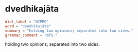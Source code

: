 # dvedhikajāta

``` toml
dict_label = "NCPED"
word = "dvedhikajāta"
summary = "holding two opinions; separated into two sides."
grammar_comment = "mfn."
```

holding two opinions; separated into two sides.

